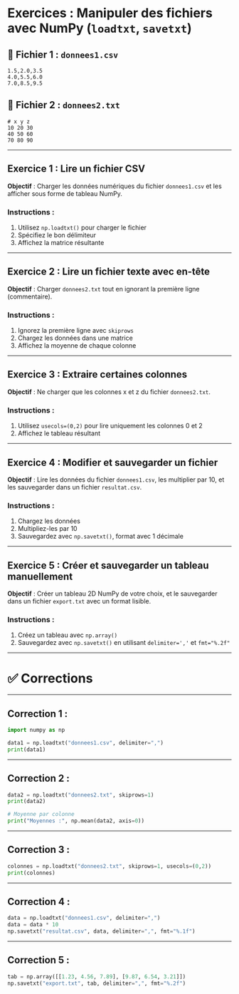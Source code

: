 # Exercices : Manipuler des fichiers avec NumPy (`loadtxt`, `savetxt`)

## 📁 Fichier 1 : `donnees1.csv`
```
1.5,2.0,3.5
4.0,5.5,6.0
7.0,8.5,9.5
```

## 📁 Fichier 2 : `donnees2.txt`
```
# x y z
10 20 30
40 50 60
70 80 90
```

---

## Exercice 1 : Lire un fichier CSV

**Objectif** : Charger les données numériques du fichier `donnees1.csv` et les afficher sous forme de tableau NumPy.

### Instructions :
1. Utilisez `np.loadtxt()` pour charger le fichier
2. Spécifiez le bon délimiteur
3. Affichez la matrice résultante

---

## Exercice 2 : Lire un fichier texte avec en-tête

**Objectif** : Charger `donnees2.txt` tout en ignorant la première ligne (commentaire).

### Instructions :
1. Ignorez la première ligne avec `skiprows`
2. Chargez les données dans une matrice
3. Affichez la moyenne de chaque colonne

---

## Exercice 3 : Extraire certaines colonnes

**Objectif** : Ne charger que les colonnes x et z du fichier `donnees2.txt`.

### Instructions :
1. Utilisez `usecols=(0,2)` pour lire uniquement les colonnes 0 et 2
2. Affichez le tableau résultant

---

## Exercice 4 : Modifier et sauvegarder un fichier

**Objectif** : Lire les données du fichier `donnees1.csv`, les multiplier par 10, et les sauvegarder dans un fichier `resultat.csv`.

### Instructions :
1. Chargez les données
2. Multipliez-les par 10
3. Sauvegardez avec `np.savetxt()`, format avec 1 décimale

---

## Exercice 5 : Créer et sauvegarder un tableau manuellement

**Objectif** : Créer un tableau 2D NumPy de votre choix, et le sauvegarder dans un fichier `export.txt` avec un format lisible.

### Instructions :
1. Créez un tableau avec `np.array()`
2. Sauvegardez avec `np.savetxt()` en utilisant `delimiter=','` et `fmt="%.2f"`

---

# ✅ Corrections

---

## Correction 1 :

```python
import numpy as np

data1 = np.loadtxt("donnees1.csv", delimiter=",")
print(data1)
```

---

## Correction 2 :

```python
data2 = np.loadtxt("donnees2.txt", skiprows=1)
print(data2)

# Moyenne par colonne
print("Moyennes :", np.mean(data2, axis=0))
```

---

## Correction 3 :

```python
colonnes = np.loadtxt("donnees2.txt", skiprows=1, usecols=(0,2))
print(colonnes)
```

---

## Correction 4 :

```python
data = np.loadtxt("donnees1.csv", delimiter=",")
data = data * 10
np.savetxt("resultat.csv", data, delimiter=",", fmt="%.1f")
```

---

## Correction 5 :

```python
tab = np.array([[1.23, 4.56, 7.89], [9.87, 6.54, 3.21]])
np.savetxt("export.txt", tab, delimiter=",", fmt="%.2f")
```

